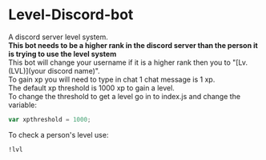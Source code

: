 # Level-Discord-bot
A discord server level system.
<br>
<b>This bot needs to be a higher rank in the discord server than the person it is trying to use the level system</b>
<br>
This bot will change your username if it is a higher rank then you to "[Lv.(LVL)](your discord name)".
<br>
To gain xp you will need to type in chat 1 chat message is 1 xp.
<br>
The default xp threshold is 1000 xp to gain a level. 
<br>
To change the threshold to get a level go in to index.js and change the variable:
```node.js
var xpthreshold = 1000;
```
To check a person's level use:
```
!lvl
```
